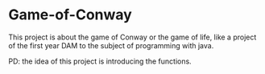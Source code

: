 # Game-of-Conway
This project is about the game of Conway or the game of life, like a project of the first year DAM to the subject of programming with java.

PD: the idea of this project is introducing the functions.
